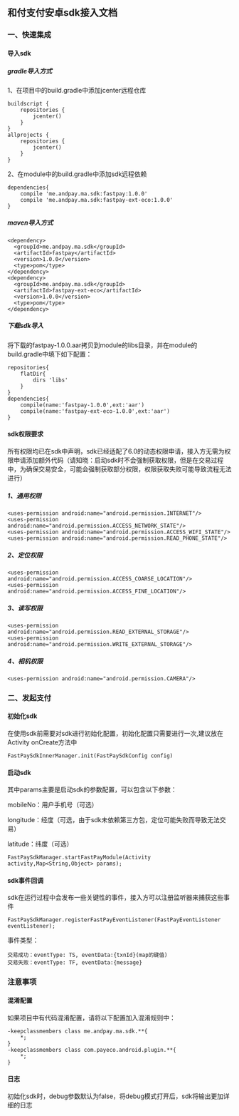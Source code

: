 ## 和付支付安卓sdk接入文档

### 一、快速集成
#### 导入sdk
##### gradle导入方式
1、在项目中的build.gradle中添加jcenter远程仓库

```
buildscript {
    repositories {
        jcenter()
    }
}
allprojects {
    repositories {
        jcenter()
    }
}
```
2、在module中的build.gradle中添加sdk远程依赖

```
dependencies{
	compile 'me.andpay.ma.sdk:fastpay:1.0.0'
	compile 'me.andpay.ma.sdk:fastpay-ext-eco:1.0.0'
}
```

##### maven导入方式
```
<dependency>
  <groupId>me.andpay.ma.sdk</groupId>
  <artifactId>fastpay</artifactId>
  <version>1.0.0</version>
  <type>pom</type>
</dependency>
<dependency>
  <groupId>me.andpay.ma.sdk</groupId>
  <artifactId>fastpay-ext-eco</artifactId>
  <version>1.0.0</version>
  <type>pom</type>
</dependency>
```

##### 下载sdk导入
将下载的fastpay-1.0.0.aar拷贝到module的libs目录，并在module的build.gradle中填下如下配置：

```
repositories{
    flatDir{
    	dirs 'libs'
    }
}
dependencies{
	compile(name:'fastpay-1.0.0',ext:'aar')
	compile(name:'fastpay-ext-eco-1.0.0',ext:'aar')
}
```
#### sdk权限要求
所有权限均已在sdk中声明，sdk已经适配了6.0的动态权限申请，接入方无需为权限申请添加额外代码（请知晓：启动sdk时不会强制获取权限，但是在交易过程中，为确保交易安全，可能会强制获取部分权限，权限获取失败可能导致流程无法进行）

##### 1、通用权限
```
<uses-permission android:name="android.permission.INTERNET"/>
<uses-permission android:name="android.permission.ACCESS_NETWORK_STATE"/>
<uses-permission android:name="android.permission.ACCESS_WIFI_STATE"/>
<uses-permission android:name="android.permission.READ_PHONE_STATE"/>
```
##### 2、定位权限

```
<uses-permission android:name="android.permission.ACCESS_COARSE_LOCATION"/>
<uses-permission android:name="android.permission.ACCESS_FINE_LOCATION"/>
```
##### 3、读写权限

```
<uses-permission android:name="android.permission.READ_EXTERNAL_STORAGE"/>
<uses-permission android:name="android.permission.WRITE_EXTERNAL_STORAGE"/>
```
##### 4、相机权限

```
<uses-permission android:name="android.permission.CAMERA"/>
```

### 二、发起支付
#### 初始化sdk
在使用sdk前需要对sdk进行初始化配置，初始化配置只需要进行一次,建议放在Activity onCreate方法中

```
FastPaySdkInnerManager.init(FastPaySdkConfig config)
```
#### 启动sdk
其中params主要是启动sdk的参数配置，可以包含以下参数：

mobileNo：用户手机号（可选）

longitude：经度（可选，由于sdk未依赖第三方包，定位可能失败而导致无法交易）

latitude：纬度（可选）

```
FastPaySdkManager.startFastPayModule(Activity activity,Map<String,Object> params);
```
#### sdk事件回调
sdk在运行过程中会发布一些关键性的事件，接入方可以注册监听器来捕获这些事件

```
FastPaySdkManager.registerFastPayEventListener(FastPayEventListener eventListener);
```
事件类型：

```
交易成功：eventType: TS, eventData:{txnId}(map的键值)
交易失败：eventType: TF, eventData:{message}
```


### 注意事项

#### 混淆配置
如果项目中有代码混淆配置，请将以下配置加入混淆规则中：

```
-keepclassmembers class me.andpay.ma.sdk.**{
    *;
}
-keepclassmembers class com.payeco.android.plugin.**{
    *;
}
```

#### 日志
初始化sdk时，debug参数默认为false，将debug模式打开后，sdk将输出更加详细的日志





